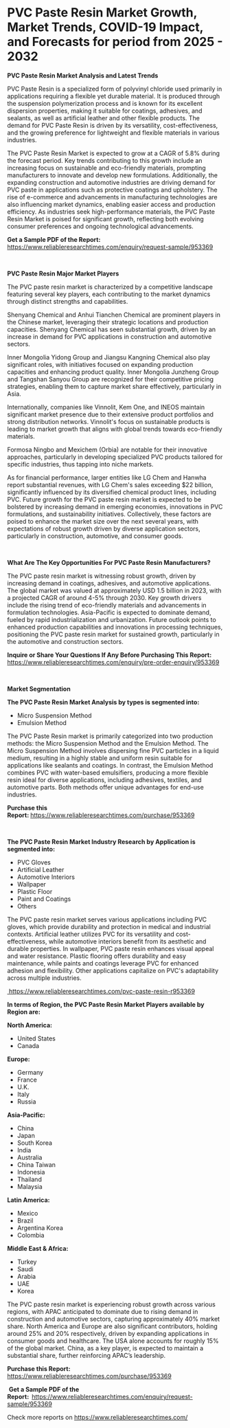 <p><h1>PVC Paste Resin Market Growth, Market Trends, COVID-19 Impact, and Forecasts for period from 2025 - 2032</h1></p><p><strong>PVC Paste Resin Market Analysis and Latest Trends</strong></p>
<p><p>PVC Paste Resin is a specialized form of polyvinyl chloride used primarily in applications requiring a flexible yet durable material. It is produced through the suspension polymerization process and is known for its excellent dispersion properties, making it suitable for coatings, adhesives, and sealants, as well as artificial leather and other flexible products. The demand for PVC Paste Resin is driven by its versatility, cost-effectiveness, and the growing preference for lightweight and flexible materials in various industries.</p><p>The PVC Paste Resin Market is expected to grow at a CAGR of 5.8% during the forecast period. Key trends contributing to this growth include an increasing focus on sustainable and eco-friendly materials, prompting manufacturers to innovate and develop new formulations. Additionally, the expanding construction and automotive industries are driving demand for PVC paste in applications such as protective coatings and upholstery. The rise of e-commerce and advancements in manufacturing technologies are also influencing market dynamics, enabling easier access and production efficiency. As industries seek high-performance materials, the PVC Paste Resin Market is poised for significant growth, reflecting both evolving consumer preferences and ongoing technological advancements.</p></p>
<p><strong>Get a Sample PDF of the Report:&nbsp;</strong> <a href="https://www.reliableresearchtimes.com/enquiry/request-sample/953369?utm_campaign=2624&utm_medium=2&utm_source=Github&utm_content=ia&utm_term=07032025&utm_id=pvc-paste-resin">https://www.reliableresearchtimes.com/enquiry/request-sample/953369</a></p>
<p>&nbsp;</p>
<p><strong>PVC Paste Resin Major Market Players</strong></p>
<p><p>The PVC paste resin market is characterized by a competitive landscape featuring several key players, each contributing to the market dynamics through distinct strengths and capabilities. </p><p>Shenyang Chemical and Anhui Tianchen Chemical are prominent players in the Chinese market, leveraging their strategic locations and production capacities. Shenyang Chemical has seen substantial growth, driven by an increase in demand for PVC applications in construction and automotive sectors.</p><p>Inner Mongolia Yidong Group and Jiangsu Kangning Chemical also play significant roles, with initiatives focused on expanding production capacities and enhancing product quality. Inner Mongolia Junzheng Group and Tangshan Sanyou Group are recognized for their competitive pricing strategies, enabling them to capture market share effectively, particularly in Asia.</p><p>Internationally, companies like Vinnolit, Kem One, and INEOS maintain significant market presence due to their extensive product portfolios and strong distribution networks. Vinnolit's focus on sustainable products is leading to market growth that aligns with global trends towards eco-friendly materials.</p><p>Formosa Ningbo and Mexichem (Orbia) are notable for their innovative approaches, particularly in developing specialized PVC products tailored for specific industries, thus tapping into niche markets.</p><p>As for financial performance, larger entities like LG Chem and Hanwha report substantial revenues, with LG Chem's sales exceeding $22 billion, significantly influenced by its diversified chemical product lines, including PVC. Future growth for the PVC paste resin market is expected to be bolstered by increasing demand in emerging economies, innovations in PVC formulations, and sustainability initiatives. Collectively, these factors are poised to enhance the market size over the next several years, with expectations of robust growth driven by diverse application sectors, particularly in construction, automotive, and consumer goods.</p></p>
<p>&nbsp;</p>
<p><strong>What Are The Key Opportunities For PVC Paste Resin Manufacturers?</strong></p>
<p><p>The PVC paste resin market is witnessing robust growth, driven by increasing demand in coatings, adhesives, and automotive applications. The global market was valued at approximately USD 1.5 billion in 2023, with a projected CAGR of around 4-5% through 2030. Key growth drivers include the rising trend of eco-friendly materials and advancements in formulation technologies. Asia-Pacific is expected to dominate demand, fueled by rapid industrialization and urbanization. Future outlook points to enhanced production capabilities and innovations in processing techniques, positioning the PVC paste resin market for sustained growth, particularly in the automotive and construction sectors.</p></p>
<p><strong>Inquire or Share Your Questions If Any Before Purchasing This Report:</strong> <a href="https://www.reliableresearchtimes.com/enquiry/pre-order-enquiry/953369?utm_campaign=2624&utm_medium=2&utm_source=Github&utm_content=ia&utm_term=07032025&utm_id=pvc-paste-resin">https://www.reliableresearchtimes.com/enquiry/pre-order-enquiry/953369</a></p>
<p>&nbsp;</p>
<p><strong>Market Segmentation</strong></p>
<p><strong>The PVC Paste Resin Market Analysis by types is segmented into:</strong></p>
<p><ul><li>Micro Suspension Method</li><li>Emulsion Method</li></ul></p>
<p><p>The PVC Paste Resin market is primarily categorized into two production methods: the Micro Suspension Method and the Emulsion Method. The Micro Suspension Method involves dispersing fine PVC particles in a liquid medium, resulting in a highly stable and uniform resin suitable for applications like sealants and coatings. In contrast, the Emulsion Method combines PVC with water-based emulsifiers, producing a more flexible resin ideal for diverse applications, including adhesives, textiles, and automotive parts. Both methods offer unique advantages for end-use industries.</p></p>
<p><strong>Purchase this Report:&nbsp;</strong><a href="https://www.reliableresearchtimes.com/purchase/953369?utm_campaign=2624&utm_medium=2&utm_source=Github&utm_content=ia&utm_term=07032025&utm_id=pvc-paste-resin">https://www.reliableresearchtimes.com/purchase/953369</a></p>
<p>&nbsp;</p>
<p><strong>The PVC Paste Resin Market Industry Research by Application is segmented into:</strong></p>
<p><ul><li>PVC Gloves</li><li>Artificial Leather</li><li>Automotive Interiors</li><li>Wallpaper</li><li>Plastic Floor</li><li>Paint and Coatings</li><li>Others</li></ul></p>
<p><p>The PVC paste resin market serves various applications including PVC gloves, which provide durability and protection in medical and industrial contexts. Artificial leather utilizes PVC for its versatility and cost-effectiveness, while automotive interiors benefit from its aesthetic and durable properties. In wallpaper, PVC paste resin enhances visual appeal and water resistance. Plastic flooring offers durability and easy maintenance, while paints and coatings leverage PVC for enhanced adhesion and flexibility. Other applications capitalize on PVC's adaptability across multiple industries.</p></p>
<p><a href="https://www.reliableresearchtimes.com/pvc-paste-resin-r953369?utm_campaign=2624&utm_medium=2&utm_source=Github&utm_content=ia&utm_term=07032025&utm_id=pvc-paste-resin">&nbsp;https://www.reliableresearchtimes.com/pvc-paste-resin-r953369</a></p>
<p><strong>In terms of Region, the PVC Paste Resin Market Players available by Region are:</strong></p>
<p>
    <p> <strong> North America: </strong>
        <ul>
            <li>United States</li>
            <li>Canada</li>
        </ul>
        </p> 
    <p> <strong> Europe: </strong>
        <ul>
            <li>Germany</li>
            <li>France</li>
            <li>U.K.</li>
            <li>Italy</li>
            <li>Russia</li>
        </ul>
        </p> 
    <p> <strong> Asia-Pacific: </strong>
        <ul>
            <li>China</li>
            <li>Japan</li>
            <li>South Korea</li>
            <li>India</li>
            <li>Australia</li>
            <li>China Taiwan</li>
            <li>Indonesia</li>
            <li>Thailand</li>
            <li>Malaysia</li>
        </ul>
        </p> 
    <p> <strong> Latin America: </strong>
        <ul>
            <li>Mexico</li>
            <li>Brazil</li>
            <li>Argentina Korea</li>
            <li>Colombia</li>
        </ul>
        </p> 
    <p> <strong> Middle East & Africa: </strong>
        <ul>
            <li>Turkey</li>
            <li>Saudi</li>
            <li>Arabia</li>
            <li>UAE</li>
            <li>Korea</li>
        </ul>
    </p>
    </p>
<p><p>The PVC paste resin market is experiencing robust growth across various regions, with APAC anticipated to dominate due to rising demand in construction and automotive sectors, capturing approximately 40% market share. North America and Europe are also significant contributors, holding around 25% and 20% respectively, driven by expanding applications in consumer goods and healthcare. The USA alone accounts for roughly 15% of the global market. China, as a key player, is expected to maintain a substantial share, further reinforcing APAC’s leadership.</p></p>
<p><strong>Purchase this Report: </strong><a href="https://www.reliableresearchtimes.com/purchase/953369?utm_campaign=2624&utm_medium=2&utm_source=Github&utm_content=ia&utm_term=07032025&utm_id=pvc-paste-resin">https://www.reliableresearchtimes.com/purchase/953369</a></p>
<p>&nbsp;<strong>Get a Sample PDF of the Report:&nbsp;&nbsp;</strong><a href="https://www.reliableresearchtimes.com/enquiry/request-sample/953369?utm_campaign=2624&utm_medium=2&utm_source=Github&utm_content=ia&utm_term=07032025&utm_id=pvc-paste-resin">https://www.reliableresearchtimes.com/enquiry/request-sample/953369</a></p>
<p><strong></strong></p>
<p>Check more reports on <a href="https://www.reliableresearchtimes.com/?utm_campaign=2624&utm_medium=2&utm_source=Github&utm_content=ia&utm_term=07032025&utm_id=pvc-paste-resin">https://www.reliableresearchtimes.com/</a></p>